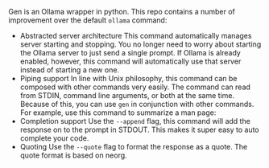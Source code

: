 Gen is an Ollama wrapper in python. 
This repo contains a number of improvement over the default `ollama` command:
* Abstracted server architecture
This command automatically manages server starting and stopping. You no longer need to worry about starting the Ollama server to just send a single prompt. If Ollama is already enabled, however, this command will automatically use that server instead of starting a new one. 
* Piping support
In line with Unix philosophy, this command can be composed with other commands very easily.
The command can read from STDIN, command line arguments, or both at the same time. 
Because of this, you can use `gen` in conjunction with other commands.
For example, use this command to summarize a man page:
* Completion support
Use the `--append` flag, this command will add the response on to the prompt in STDOUT. This makes it super easy to auto complete your code.
* Quoting
Use the `--quote` flag to format the response as a quote. The quote format is based on neorg.
